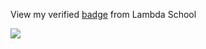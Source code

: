 View my verified [badge](https://www.youracclaim.com/badges/f77808aa-a7f1-4981-bfac-06f58ec68289/public_url) from Lambda School

![](https://images.youracclaim.com/size/680x680/images/eed1d19d-ec9e-490b-bc3c-0e5ddd405e49/lambda-badge-android-dev.png)
